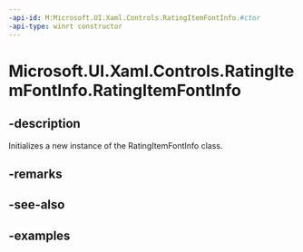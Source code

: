 ```yaml
---
-api-id: M:Microsoft.UI.Xaml.Controls.RatingItemFontInfo.#ctor
-api-type: winrt constructor
---
```

<!-- Method syntax.
public RatingItemFontInfo.RatingItemFontInfo()
-->

# Microsoft.UI.Xaml.Controls.RatingItemFontInfo.RatingItemFontInfo


## -description

Initializes a new instance of the RatingItemFontInfo class.


## -remarks


## -see-also


## -examples


